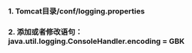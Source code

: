 ### 1. Tomcat目录/conf/logging.properties
### 2. 添加或者修改语句：java.util.logging.ConsoleHandler.encoding = GBK

